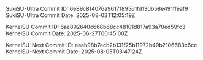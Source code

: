 SukiSU-Ultra Commit ID: 6e89c814076a9617189561fd130bb8e491ffeaf9
SukiSU-Ultra Commit Date: 2025-08-03T12:05:19Z

KernelSU Commit ID: 6ae892640c668b68cc48101d817a93a70ed59fc3
KernelSU Commit Date: 2025-06-27T00:45:00Z

KernelSU-Next Commit ID: eaab98b7ecb2b131f25b11972b49b2106683c6cc
KernelSU-Next Commit Date: 2025-08-05T03:47:24Z

